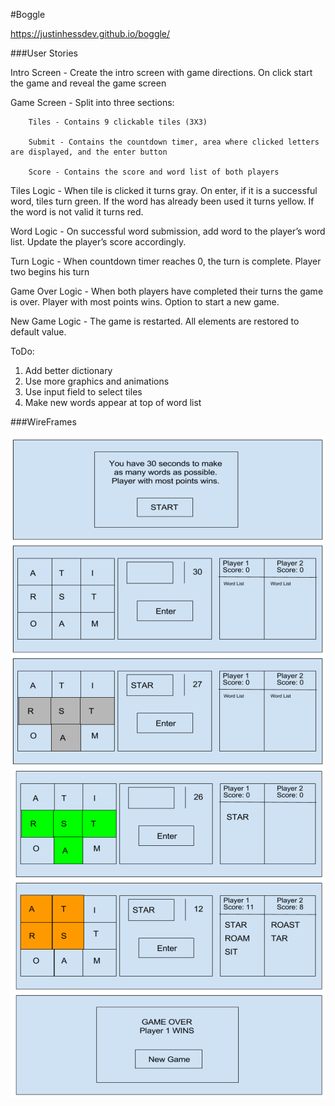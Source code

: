 #Boggle

<https://justinhessdev.github.io/boggle/>

###User Stories


Intro Screen - Create the intro screen with game directions. On click start the game and reveal the game screen

Game Screen - Split into three sections:

		Tiles - Contains 9 clickable tiles (3X3)

		Submit - Contains the countdown timer, area where clicked letters are displayed, and the enter button

		Score - Contains the score and word list of both players

Tiles Logic - When tile is clicked it turns gray. On enter, if it is a successful word, tiles turn green. If the word has already been used it turns yellow. If the word is not valid it turns red.

Word Logic - On successful word submission, add word to the player’s word list. Update the player’s score accordingly.

Turn Logic - When countdown timer reaches 0, the turn is complete. Player two begins his turn

Game Over Logic - When both players have completed their turns the game is over. Player with most points wins. Option to start a new game.

New Game Logic - The game is restarted. All elements are restored to default value.

ToDo:
1. Add better dictionary
2. Use more graphics and animations
3. Use input field to select tiles
4. Make new words appear at top of word list


###WireFrames

![alt text](./images/wireframes1.png "Wireframe 1")
![alt text](./images/wireframes2.png "Wireframe 1")
